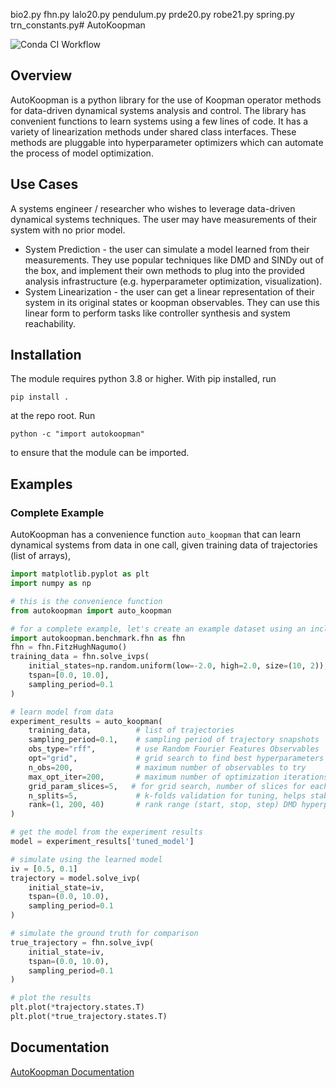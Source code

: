 bio2.py
fhn.py
lalo20.py
pendulum.py
prde20.py
robe21.py
spring.py
trn_constants.py# AutoKoopman

![Conda CI Workflow](https://github.com/EthanJamesLew/AutoKoopman/actions/workflows/python-package-conda.yml/badge.svg)

## Overview
AutoKoopman is a python library for the use of Koopman operator methods for data-driven dynamical systems analysis and control. The library
has convenient functions to learn systems using a few lines of code. It has a variety of linearization methods under
shared class interfaces. These methods are pluggable into hyperparameter optimizers which can automate the process of model
optimization.

## Use Cases
A systems engineer / researcher who wishes to leverage data-driven dynamical systems techniques. The user may
have measurements of their system with no prior model.
* System Prediction - the user can simulate a model learned from their measurements. They use popular techniques like DMD and SINDy out of the box, and implement their own methods to plug into the provided analysis infrastructure (e.g. hyperparameter optimization, visualization).
* System Linearization - the user can get a linear representation of their system in its original states or koopman observables. They can use this linear form to perform tasks like controller synthesis and system reachability.

## Installation

The module requires python 3.8 or higher. With pip installed, run
```shell
pip install .
```
at the repo root. Run
```shell
python -c "import autokoopman"
```
to ensure that the module can be imported.

## Examples

### Complete Example
AutoKoopman has a convenience function `auto_koopman` that can learn dynamical systems from data in one call, given
training data of trajectories (list of arrays),
```python
import matplotlib.pyplot as plt
import numpy as np

# this is the convenience function
from autokoopman import auto_koopman

# for a complete example, let's create an example dataset using an included benchmark system
import autokoopman.benchmark.fhn as fhn
fhn = fhn.FitzHughNagumo()
training_data = fhn.solve_ivps(
    initial_states=np.random.uniform(low=-2.0, high=2.0, size=(10, 2)),
    tspan=[0.0, 10.0],
    sampling_period=0.1
)

# learn model from data
experiment_results = auto_koopman(
    training_data,          # list of trajectories
    sampling_period=0.1,    # sampling period of trajectory snapshots
    obs_type="rff",         # use Random Fourier Features Observables
    opt="grid",             # grid search to find best hyperparameters
    n_obs=200,              # maximum number of observables to try
    max_opt_iter=200,       # maximum number of optimization iterations
    grid_param_slices=5,   # for grid search, number of slices for each parameter
    n_splits=5,             # k-folds validation for tuning, helps stabilize the scoring
    rank=(1, 200, 40)       # rank range (start, stop, step) DMD hyperparameter
)

# get the model from the experiment results
model = experiment_results['tuned_model']

# simulate using the learned model
iv = [0.5, 0.1]
trajectory = model.solve_ivp(
    initial_state=iv,
    tspan=(0.0, 10.0),
    sampling_period=0.1
)

# simulate the ground truth for comparison
true_trajectory = fhn.solve_ivp(
    initial_state=iv,
    tspan=(0.0, 10.0),
    sampling_period=0.1
)

# plot the results
plt.plot(*trajectory.states.T)
plt.plot(*true_trajectory.states.T)
```


## Documentation

[AutoKoopman Documentation](https://ethanjameslew.github.io/AutoKoopman/)

